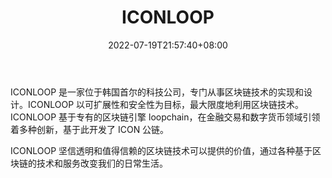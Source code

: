 ﻿---
weight: 
title: "ICONLOOP"
description: "ICONLOOP 是一家位于韩国首尔的科技公司，专门从事区块链技术的实现和设计"
date: 2022-07-19T21:57:40+08:00
lastmod: 2022-07-19T16:45:40+08:00
draft: false
authors: ["浮尘"]
featuredImage: "iconloop.jpg"
link: "https://www.iconloop.com/"
tags: ["研究机构","ICONLOOP 翻译站点"]
categories: ["navigation"]
navigation: ["研究机构"]
lightgallery: true
toc: true
pinned: false
recommend: false
recommend1: false
---
ICONLOOP 是一家位于韩国首尔的科技公司，专门从事区块链技术的实现和设计。ICONLOOP 以可扩展性和安全性为目标，最大限度地利用区块链技术。ICONLOOP 基于专有的区块链引擎 loopchain，在金融交易和数字货币领域引领着多种创新，基于此开发了 ICON 公链。

ICONLOOP 坚信透明和值得信赖的区块链技术可以提供的价值，通过各种基于区块链的技术和服务改变我们的日常生活。